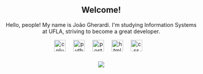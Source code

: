 <h2 align="center"><b>Welcome!</b></h2>
<p align="center">Hello, people! My name is João Gherardi. I'm studying Information Systems at UFLA, striving to become a great developer.</p>

<div align="center">
  <img src="https://skillicons.dev/icons?i=cpp" height="30" alt="cplusplus logo" />
  <img width="12" />
  <img src="https://skillicons.dev/icons?i=python" height="30" alt="python logo" />
  <img width="12" />
  <img src="https://skillicons.dev/icons?i=postgres" height="30" alt="postgres logo" />
  <img width="12" />
  <img src="https://skillicons.dev/icons?i=html" height="30" alt="html logo" />
  <img width="12" />
  <img src="https://skillicons.dev/icons?i=css" height="30" alt="css logo" />
  <img width="12" />
</div>

###

<div align="center">
    <img src="https://github-readme-stats.vercel.app/api/top-langs?username=GHERARDI-JOAO&locale=en&hide_title=false&layout=compact&card_width=320&langs_count=5&theme=dark&hide_border=false"/>
  </div>
